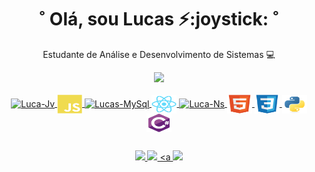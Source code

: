 

<div align="center">
    <h1>  ˚ Olá, sou Lucas ⚡:joystick: ˚   </h1>
  <p> Estudante de Análise e Desenvolvimento de Sistemas 💻</p>

 
</div>


<div align="center">
 


 <div align="center">
  <a href="https://github.com/LucasAlmeida8">
  <img height="180em" src="https://github-readme-stats.vercel.app/api?username=lucasalmeida8&show_icons=true&theme=codeSTACKr&include_all_commits=true&count_private=true"/>
      
  
   <div style="display: inline_block"><br>
  <img align="center" alt="Luca-Jv" height="60" width="40" src="https://cdn.jsdelivr.net/gh/devicons/devicon/icons/java/java-original-wordmark.svg">
  <img align="center" alt="Luca-Js" height="30" width="40" src="https://raw.githubusercontent.com/devicons/devicon/master/icons/javascript/javascript-plain.svg">    
  <img align="center" alt="Lucas-MySql" height="60" width="40" src="https://cdn.jsdelivr.net/gh/devicons/devicon/icons/mysql/mysql-original-wordmark.svg"> 
  <img align="center" alt="Luca-React" height="30" width="40" src="https://raw.githubusercontent.com/devicons/devicon/master/icons/react/react-original.svg">     
  <img align="center" alt="Luca-Ns" height="30" width="40" src="https://cdn.jsdelivr.net/gh/devicons/devicon/icons/nodejs/nodejs-original.svg">     
  <img align="center" alt="Luca-HTML" height="30" width="40" src="https://raw.githubusercontent.com/devicons/devicon/master/icons/html5/html5-original.svg">
  <img align="center" alt="Luca-CSS" height="30" width="40" src="https://raw.githubusercontent.com/devicons/devicon/master/icons/css3/css3-original.svg">
  <img align="center" alt="Luca-Python" height="30" width="40" src="https://raw.githubusercontent.com/devicons/devicon/master/icons/python/python-original.svg">
  <img align="center" alt="Luca-Csharp" height="30" width="40" src="https://raw.githubusercontent.com/devicons/devicon/master/icons/csharp/csharp-original.svg">
  
</div>
     
   
  ##
 
<a href="mailto:lucasalmeidaex@gmail.com"> <img height="30em" src="https://img.shields.io/badge/Gmail-D14836?style=for-the-badge&logo=gmail&logoColor=white"/> <a  href="https://www.linkedin.com/in/lucas-almeida8/"> <img height="30em" src="https://img.shields.io/badge/LinkedIn-0077B5?style=for-the-badge&logo=linkedin&logoColor=white"/> <a 
 <a href="https://discord.com" target="_blank"><img src="https://img.shields.io/badge/Discord-7289DA?style=for-the-badge&logo=discord&logoColor=white" target="_blank"></a>  
 




<!--
**LucasAlmeida8/LucasAlmeida8** is a ✨ _special_ ✨ repository because its `README.md` (this file) appears on your GitHub profile.

Here are some ideas to get you started:

- 🔭 I’m currently working on ...
- 🌱 I’m currently learning ...
- 👯 I’m looking to collaborate on ...
- 🤔 I’m looking for help with ...
- 💬 Ask me about ...
- 📫 How to reach me: ...
- 😄 Pronouns: ...
- ⚡ Fun fact: ...
-->

